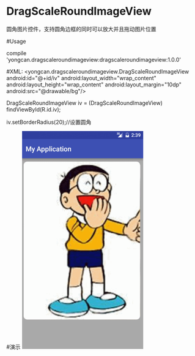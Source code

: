 # DragScaleRoundImageView

圆角图片控件，支持圆角边框的同时可以放大并且拖动图片位置

#Usage

compile 'yongcan.dragscaleroundimageview:dragscaleroundimageview:1.0.0'

#XML:
        <yongcan.dragscaleroundimageview.DragScaleRoundImageView
                android:id="@+id/iv"
                android:layout_width="wrap_content"
                android:layout_height="wrap_content"
                android:layout_margin="10dp"
                android:src="@drawable/bg"/>
        
DragScaleRoundImageView iv = (DragScaleRoundImageView) findViewById(R.id.iv);

iv.setBorderRadius(20);//设置圆角

#演示
![image](https://github.com/goushengLi/DragScaleRoundImageView/blob/master/MyApplication/app/src/main/res/drawable/show.gif)
